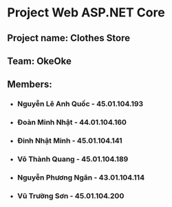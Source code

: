 # Project Web ASP.NET Core

## Project name: Clothes Store

## Team: OkeOke

## Members:
- ### Nguyễn Lê Anh Quốc - 45.01.104.193
- ### Đoàn Minh Nhật - 44.01.104.160
- ### Đinh Nhật Minh - 45.01.104.141
- ### Võ Thành Quang - 45.01.104.189
- ### Nguyễn Phương Ngân - 43.01.104.114
- ### Vũ Trường Sơn - 45.01.104.200

